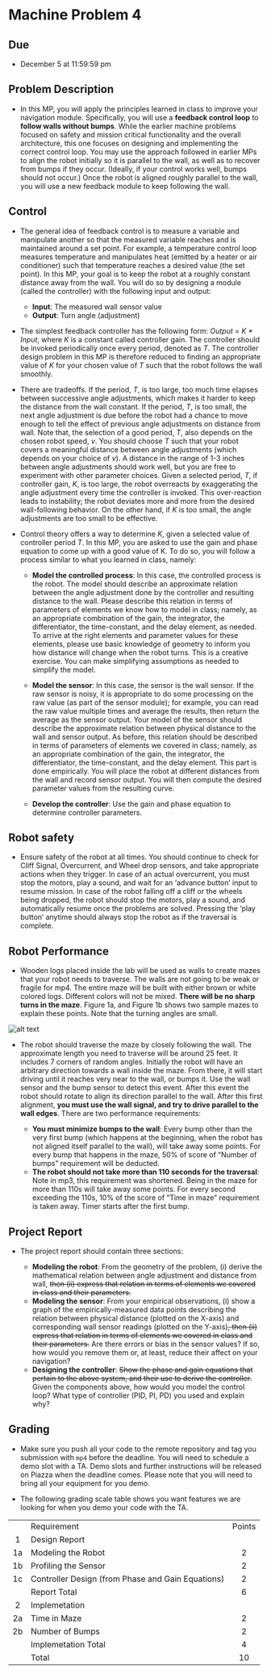 # Machine Problem 4

## Due

* December 5 at 11:59:59 pm

## Problem Description

* In this MP, you will apply the principles learned in class to improve your navigation module. Specifically, you will use a **feedback control loop** to **follow walls without bumps**. While the earlier machine problems focused on safety and mission critical functionality and the overall architecture, this one focuses on designing and implementing the correct control loop. You may use the approach followed in earlier MPs to align the robot initially so it is parallel to the wall, as well as to recover from bumps if they occur. (Ideally, if your control works well, bumps should not occur.) Once the robot is aligned roughly parallel to the wall, you will use a new feedback module to keep following the wall.

## Control

* The general idea of feedback control is to measure a variable and manipulate another so that the measured variable reaches and is maintained around a set point. For example, a temperature control loop measures temperature and manipulates heat (emitted by a heater or air conditioner) such that temperature reaches a desired value (the set point). In this MP, your goal is to keep the robot at a roughly constant distance away from the wall. You will do so by designing a module (called the controller) with the following input and output:

    * **Input**: The measured wall sensor value
    * **Output**: Turn angle (adjustment)

* The simplest feedback controller has the following form: _Output = K * Input_, where _K_ is a constant called controller gain. The controller should be invoked periodically once every period, denoted as _T_. The controller design problem in this MP is therefore reduced to finding an appropriate value of _K_ for your chosen value of _T_ such that the robot follows the wall smoothly.

* There are tradeoffs. If the period, _T_, is too large, too much time elapses between successive angle adjustments, which makes it harder to keep the distance from the wall constant. If the period, _T_, is too small, the next angle adjustment is due before the robot had a chance to move enough to tell the effect of previous angle adjustments on distance from wall. Note that, the selection of a good period, _T_, also depends on the chosen robot speed, _v_. You should choose _T_ such that your robot covers a meaningful distance between angle adjustments (which depends on your choice of _v_). A distance in the range of 1-3 inches between angle adjustments should work well, but you are free to experiment with other parameter choices. Given a selected period, _T_, if controller gain, _K_, is too large, the robot overreacts by exaggerating the angle adjustment every time the controller is invoked. This over-reaction leads to instability; the robot deviates more and more from the desired wall-following behavior. On the other hand, if _K_ is too small, the angle adjustments are too small to be effective.

* Control theory offers a way to determine _K_, given a selected value of controller period _T_. In this MP, you are asked to use the gain and phase equation to come up with a good value of K. To do so, you will follow a process similar to what you learned in class, namely:

    * **Model the controlled process**: In this case, the controlled process is the robot. The model should describe an approximate relation between the angle adjustment done by the controller and resulting distance to the wall. Please describe this relation in terms of parameters of elements we know how to model in class; namely, as an appropriate combination of the gain, the integrator, the differentiator, the time-constant, and the delay element, as needed. To arrive at the right elements and parameter values for these elements, please use basic knowledge of geometry to inform you how distance will change when the robot turns. This is a creative exercise. You can make simplifying assumptions as needed to simplify the model.

    * **Model the sensor**: In this case, the sensor is the wall sensor. If the raw sensor is noisy, it is appropriate to do some processing on the raw value (as part of the sensor module); for example, you can read the raw value multiple times and average the results, then return the average as the sensor output. Your model of the sensor should describe the approximate relation between physical distance to the wall and sensor output. As before, this relation should be described in terms of parameters of elements we covered in class; namely, as an appropriate combination of the gain, the integrator, the differentiator, the time-constant, and the delay element. This part is done empirically. You will place the robot at different distances from the wall and record sensor output. You will then compute the desired parameter values from the resulting curve.

    * **Develop the controller**: Use the gain and phase equation to determine controller parameters.

## Robot safety

* Ensure safety of the robot at all times. You should continue to check for Cliff Signal, Overcurrent, and Wheel drop sensors, and take appropriate actions when they trigger. In case of an actual overcurrent, you must stop the motors, play a sound, and wait for an ‘advance button’ input to resume mission. In case of the robot falling off a cliff or the wheels being dropped, the robot should stop the motors, play a sound, and automatically resume once the problems are solved. Pressing the ‘play button’ anytime should always stop the robot as if the traversal is complete.

## Robot Performance

* Wooden logs placed inside the lab will be used as walls to create mazes that your robot needs to traverse. The walls are not going to be weak or fragile for mp4. The entire maze will be built with either brown or white colored logs. Different colors will not be mixed. **There will be no sharp turns in the maze**. Figure 1a, and Figure 1b shows two sample mazes to explain these points. Note that the turning angles are small.

![alt text](https://courses.engr.illinois.edu/cs424/fa2018/mp/mp4_1.png "Sample Maze")

* The robot should traverse the maze by closely following the wall. The approximate length you need to traverse will be around 25 feet. It includes 7 corners of random angles. Initially the robot will have an arbitrary direction towards a wall inside the maze. From there, it will start driving until it reaches very near to the wall, or bumps it. Use the wall sensor and the bump sensor to detect this event. After this event the robot should rotate to align its direction parallel to the wall. After this first alignment, **you must use the wall signal, and try to drive parallel to the wall edges**. There are two performance requirements:

    * **You must minimize bumps to the wall**: Every bump other than the very first bump (which happens at the beginning, when the robot has not aligned itself parallel to the wall), will take away some points. For every bump that happens in the maze, 50% of score of “Number of bumps” requirement will be deducted.
    * **The robot should not take more than 110 seconds for the traversal**: Note in mp3, this requirement was shortened. Being in the maze for more than 110s will take away some points. For every second exceeding the 110s, 10% of the score of “Time in maze” requirement is taken away. Timer starts after the first bump.

## Project Report

* The project report should contain three sections:

    * **Modeling the robot**: From the geometry of the problem, (i) derive the mathematical relation between angle adjustment and distance from wall, ~~then (ii) express that relation in terms of elements we covered in class and their parameters.~~
    * **Modeling the sensor**: From your empirical observations, (i) show a graph of the empirically-measured data points describing the relation between physical distance (plotted on the X-axis) and corresponding wall sensor readings (plotted on the Y-axis)~~, then (ii) express that relation in terms of elements we covered in class and their parameters.~~ Are there errors or bias in the sensor values? If so, how would you remove them or, at least, reduce their affect on your navigation?
    * **Designing the controller**: ~~Show the phase and gain equations that pertain to the above system, and their use to derive the controller.~~ Given the components above, how would you model the control loop? What type of controller (PID, PI, PD) you used and explain why?

## Grading

* Make sure you push all your code to the remote repository and tag you submission with `mp4` before the deadline. You will need to schedule a demo slot with a TA. Demo slots and further instructions will be released on Piazza when the deadline comes. Please note that you will need to bring all your equipment for you demo.

* The following grading scale table shows you want features we are looking for when you demo your code with the TA.

|    |     |    |
|:--:|:----|:---:|
|  | Requirement | Points |
| 1 | Design Report |  |
| 1a | Modeling the Robot | 2 |
| 1b | Profiling the Sensor | 2 |
| 1c | Controller Design (from Phase and Gain Equations) | 2 |
| | Report Total | 6 |
| 2 | Implemetation | |
| 2a | Time in Maze | 2 |
| 2b | Number of Bumps | 2 |
| | Implemetation Total | 4 |
| | Total | 10 |